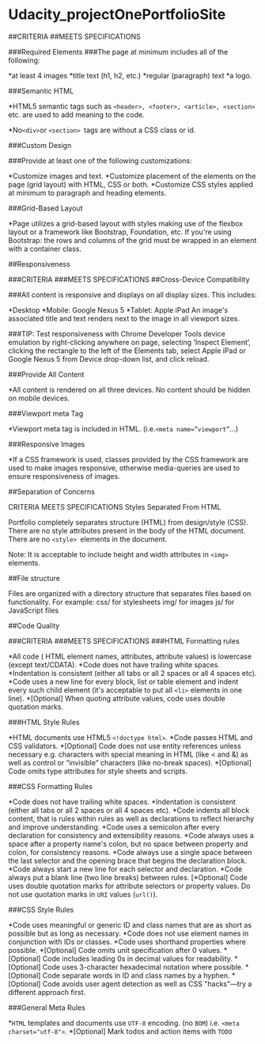 # Udacity_projectOnePortfolioSite
##CRITERIA
##MEETS SPECIFICATIONS

###Required Elements
###The page at minimum includes all of the following:

*at least 4 images
*title text (h1, h2, etc.)
*regular (paragraph) text
*a logo.

###Semantic HTML

*HTML5 semantic tags such as `<header>, <footer>, <article>, <section> `
etc. are used to add meaning to the code.

*No` <div> `or `<section> `tags are without a CSS class or id.


###Custom Design

###Provide at least one of the following customizations:

*Customize images and text.
*Customize placement of the elements on the page (grid layout) with HTML, CSS or both.
*Customize CSS styles applied at minimum to paragraph and heading elements.

###Grid-Based Layout

*Page utilizes a grid-based layout with styles making use of the flexbox layout or a framework like Bootstrap, Foundation, etc.
If you're using Bootstrap: the rows and columns of the grid must be wrapped in an element with a container class.

##Responsiveness

###CRITERIA
###MEETS SPECIFICATIONS
##Cross-Device Compatibility

###All content is responsive and displays on all display sizes. This includes:

*Desktop
*Mobile: Google Nexus 5
*Tablet: Apple iPad
An image's associated title and text renders next to the image in all viewport sizes.

###TIP: Test responsiveness with Chrome Developer Tools device emulation by right-clicking anywhere on page, selecting ‘Inspect Element’, clicking the rectangle to the left of the Elements tab, select Apple iPad or Google Nexus 5 from Device drop-down list, and click reload.

###Provide All Content

*All content is rendered on all three devices. No content should be hidden on mobile devices.

###Viewport meta Tag

*Viewport meta tag is included in HTML. (i.e.` <meta name=”viewport” `…)

###Responsive Images

*If a CSS framework is used, classes provided by the CSS framework are used to make images responsive, otherwise media-queries are used to ensure responsiveness of images.

##Separation of Concerns

CRITERIA
MEETS SPECIFICATIONS
Styles Separated From HTML

Portfolio completely separates structure (HTML) from design/style (CSS). There are no style attributes present in the body of the HTML document. There are no `<style> `elements in the document.

Note: It is acceptable to include height and width attributes in `<img> `elements.

##File structure

Files are organized with a directory structure that separates files based on functionality. For example:
css/ for stylesheets
img/ for images
js/ for JavaScript files

##Code Quality

###CRITERIA
###MEETS SPECIFICATIONS
###HTML Formatting rules

*All code ( HTML element names, attributes, attribute values) is lowercase (except text/CDATA).
*Code does not have trailing white spaces.
*Indentation is consistent (either all tabs or all 2 spaces or all 4 spaces etc).
*Code uses a new line for every block, list or table element and indent every such child element (it's acceptable to put all `<li>` elements in one line).
*[Optional] When quoting attribute values, code uses double quotation marks.

###HTML Style Rules

*HTML documents use HTML5 `<!doctype html>`.
*Code passes HTML and CSS validators.
*[Optional] Code does not use entity references unless necessary e.g. characters with special meaning in HTML (like < and &) as well as control or “invisible” characters (like no-break spaces).
*[Optional] Code omits type attributes for style sheets and scripts.

###CSS Formatting Rules

*Code does not have trailing white spaces.
*Indentation is consistent (either all tabs or all 2 spaces or all 4 spaces etc).
*Code indents all block content, that is rules within rules as well as declarations to reflect hierarchy and improve understanding.
*Code uses a semicolon after every declaration for consistency and extensibility reasons.
*Code always uses a space after a property name's colon, but no space between property and colon, for consistency reasons.
*Code always use a single space between the last selector and the opening brace that begins the declaration block.
*Code always start a new line for each selector and declaration.
*Code always put a blank line (two line breaks) between rules.
[*Optional] Code uses double quotation marks for attribute selectors or property values. Do not use quotation marks in `URI` values (`url()`).

###CSS Style Rules

*Code uses meaningful or generic ID and class names that are as short as possible but as long as necessary.
*Code does not use element names in conjunction with IDs or classes.
*Code uses shorthand properties where possible.
*[Optional] Code omits unit specification after 0 values.
*[Optional] Code includes leading 0s in decimal values for readability.
*[Optional] Code uses 3-character hexadecimal notation where possible.
*[Optional] Code separate words in ID and class names by a hyphen.
*[Optional] Code avoids user agent detection as well as CSS "hacks"—try a different approach first.

###General Meta Rules

*`HTML` templates and documents use `UTF-8` encoding. (no `BOM`) i.e. `<meta charset="utf-8">`.
*[Optional] Mark todos and action items with `TODO`